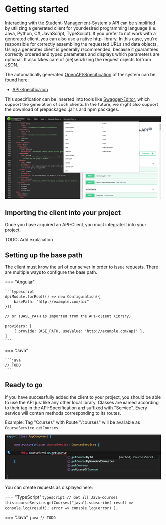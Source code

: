 # Getting started

Interacting with the Student-Management-System's API can be simplified by utilizing a generated client for your desired programming language
(i.e. Java, Python, C#, JavaScript, TypeScript). If you prefer to not work with a generated client, you can also use a native http-library.
In this case, you're responsible for correctly assembling the requested URLs and data objects. Using a generated client is generally recommended,
because it guarantees correctly ordered and typed parameters and displays which parameters are optional. It also takes care of (de)serializing
the request objects to/from JSON.

The automatically generated [OpenAPI-Specification](https://en.wikipedia.org/wiki/OpenAPI_Specification) of the system can be found here:

-   [API-Specification](http://147.172.178.30:3000/api-json)

This specification can be inserted into tools like [Swagger-Editor](https://editor.swagger.io/), which support the generation of such clients.
In the future, we might also support the download of prepackaged .jar's and npm packages.

![Screenshot](img/swagger-editor.png "Swagger Editor")

## Importing the client into your project

Once you have acquired an API-Client, you must integrate it into your project.

TODO: Add explanation

## Setting up the base path

The client must know the url of our server in order to issue requests.
There are multiple ways to configure the base path.

=== "Angular"

    ```typescript
    ApiModule.forRoot(() => new Configuration({
    	basePath: "http://example.com/api"
    }))

    // or (BASE_PATH is imported from the API-client library)

    providers: [
    	{ provide: BASE_PATH, useValue: "http://example.com/api" },
    ]
    ```

=== "Java"

    ```java
    // TODO
    ```

## Ready to go

If you have successfully added the client to your project, you should be able to use the API just like any other local library.
Classes are named according to their tag in the API-Specification and suffixed with "Service". Every service will contain methods corresponding to its routes.

Example:
Tag "Courses" with Route "/courses" will be available as `CourseService.getCourses`.

![Screenshot](img/integrated-client.png "Integrated client")

You can create requests as displayed here:

=== "TypeScript"
`typescript // Get all Java-courses this.courseService.getCourses("java").subscribe( result => console.log(result); error => console.log(error) ); `

=== "Java"
`java // TODO `
